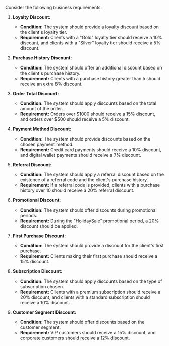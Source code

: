 Consider the following business requirements:

1. **Loyalty Discount:**
   - **Condition:** The system should provide a loyalty discount based on the client's loyalty tier.
   - **Requirement:** Clients with a "Gold" loyalty tier should receive a 10% discount, and clients with a "Silver" loyalty tier should receive a 5% discount.

2. **Purchase History Discount:**
   - **Condition:** The system should offer an additional discount based on the client's purchase history.
   - **Requirement:** Clients with a purchase history greater than 5 should receive an extra 8% discount.

3. **Order Total Discount:**
   - **Condition:** The system should apply discounts based on the total amount of the order.
   - **Requirement:** Orders over $1000 should receive a 15% discount, and orders over $500 should receive a 5% discount.

4. **Payment Method Discount:**
   - **Condition:** The system should provide discounts based on the chosen payment method.
   - **Requirement:** Credit card payments should receive a 10% discount, and digital wallet payments should receive a 7% discount.

5. **Referral Discount:**
   - **Condition:** The system should apply a referral discount based on the existence of a referral code and the client's purchase history.
   - **Requirement:** If a referral code is provided, clients with a purchase history over 10 should receive a 20% referral discount.

6. **Promotional Discount:**
   - **Condition:** The system should offer discounts during promotional periods.
   - **Requirement:** During the "HolidaySale" promotional period, a 20% discount should be applied.

7. **First Purchase Discount:**
   - **Condition:** The system should provide a discount for the client's first purchase.
   - **Requirement:** Clients making their first purchase should receive a 15% discount.

8. **Subscription Discount:**
   - **Condition:** The system should apply discounts based on the type of subscription chosen.
   - **Requirement:** Clients with a premium subscription should receive a 20% discount, and clients with a standard subscription should receive a 10% discount.

9. **Customer Segment Discount:**
   - **Condition:** The system should offer discounts based on the customer segment.
   - **Requirement:** VIP customers should receive a 15% discount, and corporate customers should receive a 12% discount.

